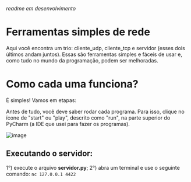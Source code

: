 _readme em desenvolvimento_

# Ferramentas simples de rede
Aqui você encontra um trio: cliente_udp, cliente_tcp e servidor (esses dois últimos andam juntos). Essas são ferramentas simples e fáceis de usar e, como tudo no mundo da programação, podem ser melhoradas.

# Como cada uma funciona?
É simples! Vamos em etapas:

Antes de tudo, você deve saber rodar cada programa. Para isso, clique no ícone de "start" ou "play", descrito como "run", na parte superior do PyCharm (a IDE que usei para fazer os programas).

![image](https://github.com/LeRodrigues2005/clientes-e-servidor/assets/97632543/6ddaddb4-6c83-4c83-9ebd-f7b9b553bc81)

## Executando o servidor:

1°) execute o arquivo **servidor.py**;
2°) abra um terminal e use o seguinte comando: ` nc 127.0.0.1 4422 ` 




